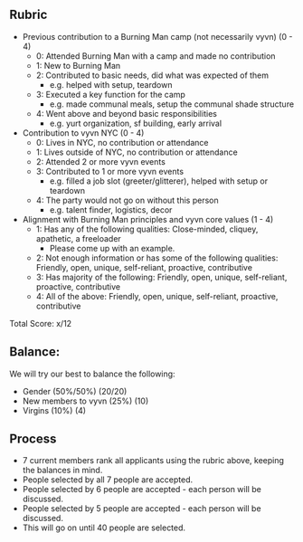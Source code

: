 ## Rubric
* Previous contribution to a Burning Man camp (not necessarily vyvn) (0 - 4)
   - 0: Attended Burning Man with a camp and made no contribution
   - 1: New to Burning Man
   - 2: Contributed to basic needs, did what was expected of them
       - e.g. helped with setup, teardown
   - 3: Executed a key function for the camp
       - e.g. made communal meals, setup the communal shade structure
   - 4: Went above and beyond basic responsibilities
       - e.g. yurt organization, sf building, early arrival
* Contribution to vyvn NYC (0 - 4)
    - 0: Lives in NYC, no contribution or attendance
    - 1: Lives outside of NYC, no contribution or attendance
    - 2: Attended 2 or more vyvn events
    - 3: Contributed to 1 or more vyvn events
       - e.g. filled a job slot (greeter/glitterer), helped with setup or teardown
    - 4: The party would not go on without this person
       - e.g. talent finder, logistics, decor
* Alignment with Burning Man principles and vyvn core values (1 - 4)
    - 1: Has any of the following qualities: Close-minded, cliquey, apathetic, a freeloader
        - Please come up with an example.
    - 2: Not enough information or has some of the following qualities: Friendly, open, unique, self-reliant, proactive, contributive
    - 3: Has majority of the following: Friendly, open, unique, self-reliant, proactive, contributive
    - 4: All of the above: Friendly, open, unique, self-reliant, proactive, contributive

Total Score: x/12

## Balance:
We will try our best to balance the following:
* Gender (50%/50%) (20/20)
* New members to vyvn (25%) (10)
* Virgins (10%) (4)

## Process
* 7 current members rank all applicants using the rubric above, keeping the balances in mind.
* People selected by all 7 people are accepted.
* People selected by 6 people are accepted - each person will be discussed.
* People selected by 5 people are accepted - each person will be discussed.
* This will go on until 40 people are selected.
